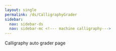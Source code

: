 ```yaml
---
layout: single
permalink: /ds/CalligraphyGrader
sidebar:
  nav: sidebar-ds
  nav: sidebar-mc <!--- machine calligraphy--->
---
```


Calligraphy auto grader page